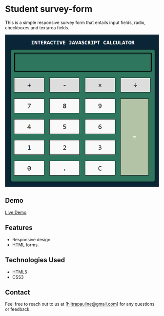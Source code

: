 # Student survey-form
This is a simple responsive survey form that entails input fields, radio, checkboxes and textarea fields.

![Calculator image](https://raw.githubusercontent.com/Pauline-Oraro/interactive-javascript-calculator/ecbb9b5f4396e9058e2f46fce6fac1a7a94b529b/calc.PNG)


## Demo
[Live Demo](https://pauline-oraro.github.io/student-survey-form/)

## Features
- Responsive design.
- HTML forms.

## Technologies Used
- HTML5
- CSS3


## Contact
Feel free to reach out to us at [hiltrapauline@gmail.com] for any questions or feedback.
